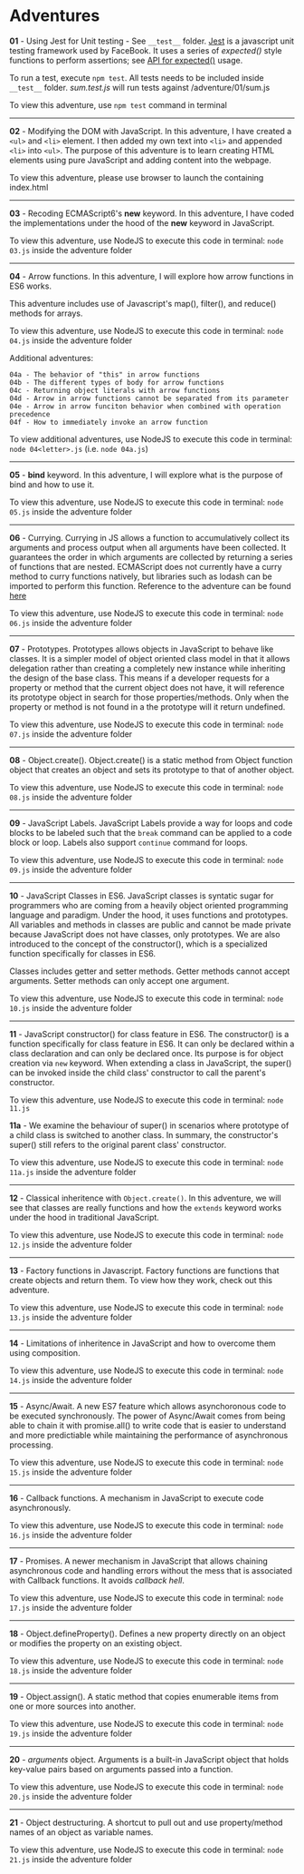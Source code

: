 # Adventures
**01** - Using Jest for Unit testing - See `__test__` folder. [Jest](http://facebook.github.io/jest/) is a javascript unit testing framework used by FaceBook. It uses a series of *expected()* style functions to perform assertions; see [API for expected()](http://facebook.github.io/jest/docs/en/expect.html) usage.

To run a test, execute `npm test`. All tests needs to be included inside `__test__` folder. *sum.test.js* will run tests against /adventure/01/sum.js

To view this adventure, use `npm test` command in terminal

---

**02** - Modifying the DOM with JavaScript. In this adventure, I have created a `<ul>` and `<li>` element. I then added my own text into `<li>` and appended `<li>` into `<ul>`. The purpose of this adventure is to learn creating HTML elements using pure JavaScript and adding content into the webpage.

To view this adventure, please use browser to launch the containing index.html

---

**03** - Recoding ECMAScript6's **new** keyword. In this adventure, I have coded the implementations under the hood of the **new** keyword in JavaScript.

To view this adventure, use NodeJS to execute this code in terminal: `node 03.js` inside the adventure folder

---

**04** - Arrow functions. In this adventure, I will explore how arrow functions in ES6 works.

This adventure includes use of Javascript's map(), filter(), and reduce() methods for arrays.

To view this adventure, use NodeJS to execute this code in terminal: `node 04.js` inside the adventure folder
 
Additional adventures:
```
04a - The behavior of "this" in arrow functions
04b - The different types of body for arrow functions
04c - Returning object literals with arrow functions
04d - Arrow in arrow functions cannot be separated from its parameter
04e - Arrow in arrow funciton behavior when combined with operation precedence
04f - How to immediately invoke an arrow function
```

To view additional adventures, use NodeJS to execute this code in terminal: `node 04<letter>.js` (i.e. `node 04a.js`)

---

**05** - **bind** keyword. In this adventure, I will explore what is the purpose of bind and how to use it.

To view this adventure, use NodeJS to execute this code in terminal: `node 05.js` inside the adventure folder

---

**06** - Currying. Currying in JS allows a function to accumulatively collect its arguments and process output when all arguments have been collected. It guarantees the order in which arguments are collected by returning a series of functions that are nested. ECMAScript does not currently have a curry method to curry functions natively, but libraries such as lodash can be imported to perform this function. Reference to the adventure can be found [here](https://youtu.be/iZLP4qOwY8I)

To view this adventure, use NodeJS to execute this code in terminal: `node 06.js` inside the adventure folder

---

**07** - Prototypes. Prototypes allows objects in JavaScript to behave like classes. It is a simpler model of object oriented class model in that it allows delegation rather than creating a completely new instance while inheriting the design of the base class. This means if a developer requests for a property or method that the current object does not have, it will reference its prototype object in 
search for those properties/methods. Only when the property or method is not found in a the prototype will it return undefined.

To view this adventure, use NodeJS to execute this code in terminal: `node 07.js` inside the adventure folder

---

**08** - Object.create(). Object.create() is a static method from Object function object that creates an object and sets its prototype to that of another object.

To view this adventure, use NodeJS to execute this code in terminal: `node 08.js` inside the adventure folder

---

**09** - JavaScript Labels. JavaScript Labels provide a way for loops and code blocks to be labeled such that the `break` command can be applied to a code block or loop. Labels also support `continue` command for loops.

To view this adventure, use NodeJS to execute this code in terminal: `node 09.js` inside the adventure folder

---

**10** - JavaScript Classes in ES6. JavaScript classes is syntatic sugar for programmers who are coming from a heavily object oriented programming language and paradigm. Under the hood, it uses functions and prototypes. All variables and methods in classes are public and cannot be made private because JavaScript does not have classes, only prototypes. We are also introduced to the concept of the constructor(), which is a specialized function specifically for classes in ES6.

Classes includes getter and setter methods. Getter methods cannot accept arguments. Setter methods can only accept one argument.

To view this adventure, use NodeJS to execute this code in terminal: `node 10.js` inside the adventure folder

---

**11** - JavaScript constructor() for class feature in ES6. The constructor() is a function specifically for class feature in ES6. It can only be declared within a class declaration and can only be declared once. Its purpose is for object creation via `new` keyword. When extending a class in JavaScript, the super() can be invoked inside the child class' constructor to call the parent's constructor.

To view this adventure, use NodeJS to execute this code in terminal: `node 11.js`

**11a** - We examine the behaviour of super() in scenarios where prototype of a child class is switched to another class. In summary, the constructor's super() still refers to the original parent class' constructor.

To view this adventure, use NodeJS to execute this code in terminal: `node 11a.js` inside the adventure folder

---

**12** - Classical inheritence with `Object.create()`. In this adventure, we will see that classes are really functions and how the `extends` keyword works under the hood in traditional JavaScript.

To view this adventure, use NodeJS to execute this code in terminal: `node 12.js` inside the adventure folder

---

**13** - Factory functions in Javascript. Factory functions are functions that create objects and return them. To view how they work, check out this adventure.

To view this adventure, use NodeJS to execute this code in terminal: `node 13.js` inside the adventure folder

---

**14** - Limitations of inheritence in JavaScript and how to overcome them using composition.

To view this adventure, use NodeJS to execute this code in terminal: `node 14.js` inside the adventure folder

---

**15** - Async/Await. A new ES7 feature which allows asynchoronous code to be executed synchronously. The power of Async/Await comes from being able to chain it with promise.all() to write code that is easier to understand and more predictiable while maintaining the performance of asynchronous processing.

To view this adventure, use NodeJS to execute this code in terminal: `node 15.js` inside the adventure folder

---

**16** - Callback functions. A mechanism in JavaScript to execute code asynchronously.

To view this adventure, use NodeJS to execute this code in terminal: `node 16.js` inside the adventure folder

---

**17** - Promises. A newer mechanism in JavaScript that allows chaining asynchronous code and handling errors without the mess that is associated with Callback functions. It avoids *callback hell*.

To view this adventure, use NodeJS to execute this code in terminal: `node 17.js` inside the adventure folder

---

**18** - Object.defineProperty(). Defines a new property directly on an object or modifies the property on an existing object.

To view this adventure, use NodeJS to execute this code in terminal: `node 18.js` inside the adventure folder

---

**19** - Object.assign(). A static method that copies enumerable items from one or more sources into another.

To view this adventure, use NodeJS to execute this code in terminal: `node 19.js` inside the adventure folder

---

**20** - *arguments* object. Arguments is a built-in JavaScript object that holds key-value pairs based on arguments passed into a function.

To view this adventure, use NodeJS to execute this code in terminal: `node 20.js` inside the adventure folder

---

**21** - Object destructuring. A shortcut to pull out and use property/method names of an object as variable names.

To view this adventure, use NodeJS to execute this code in terminal: `node 21.js` inside the adventure folder
